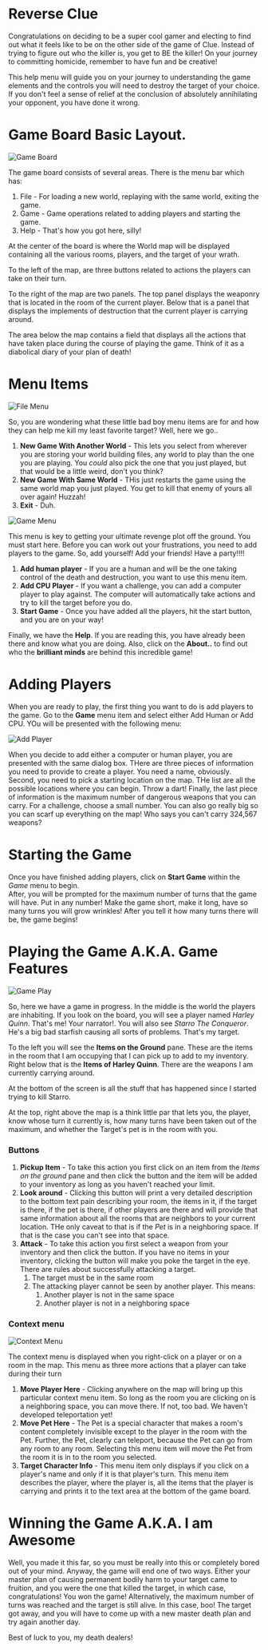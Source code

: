 # Reverse Clue

Congratulations on deciding to be a super cool gamer and electing to find out what it feels like to be on the other side of 
the game of Clue.  Instead of trying to figure out who the killer is, you get to BE the killer!  On 
your journey to committing homicide, remember to have fun and be creative!

This help menu will guide you on your journey to understanding the game elements and the controls you 
will need to destroy the target of your choice.  If you don't feel a sense of relief at the conclusion 
of absolutely annihilating your opponent, you have done it wrong.

# Game Board Basic Layout.

![Game Board](../helpmenu/PlayingArea.png "Game Board")

The game board consists of several areas.  There is the menu bar which has: 
1. File - For loading a new world, replaying with the same world, exiting the game.
2. Game - Game operations related to adding players and starting the game.
3. Help - That's how you got here, silly!

At the center of the board is where the World map will be displayed containing all the various 
rooms, players, and the target of your wrath.

To the left of the map, are three buttons related to actions the players can take on their turn.

To the right of the map are two panels.  The top panel displays the weaponry that is located in the 
room of the current player.  Below that is a panel that displays the implements of destruction that 
the current player is carrying around.

The area below the map contains a field that displays all the actions that have taken place during 
the course of playing the game.  Think of it as a diabolical diary of your plan of death!

# Menu Items

![File Menu](../helpmenu/FileMenu.png "File Menu")

So, you are wondering what these little bad boy menu items are for and how they can help me kill my 
least favorite target?  Well, here we go..

1. **New Game With Another World** - This lets you select from wherever you are storing your world building files, any world to play than the one you are playing.  You *could* also pick the one that you just played, but that would be a little weird, don't you think?
2. **New Game With Same World** - THis just restarts the game using the same world map you just played.  You get to kill that enemy of yours all over again!  Huzzah!
3. **Exit** - Duh.


![Game Menu](../helpmenu/GameMenu.png "Game Menu")

This menu is key to getting your ultimate revenge plot off the ground.  You must start here.  Before you can 
work out your frustrations, you need to add players to the game.  So, add yourself!  Add your friends!  Have a party!!!!

1. **Add human player** - If you are a human and will be the one taking control of the death and destruction, you want to use this menu item.
2. **Add CPU Player** - If you want a challenge, you can add a computer player to play against.  The computer will automatically take actions and try to kill the target before you do.
3. **Start Game** - Once you have added all the players, hit the start button, and you are on your way!

Finally, we have the **Help**.  If you are reading this, you have already been there and know what you are doing.  Also, 
click on the **About..** to find out who the **brilliant minds** are behind this incredible game! 

# Adding Players

When you are ready to play, the first thing you want to do is add players to the game.  Go to the **Game** menu item and select either 
Add Human or Add CPU.  YOu will be presented with the following menu:

![Add Player](../helpmenu/AddPlayer.png "Add Player")

When you decide to add either a computer or human player, you are presented with the same dialog box.  THere 
are three pieces of information you need to provide to create a player.  You need a name, obviously.  Second, you need 
to pick a starting location on the map.  THe list are all the possible locations where you can begin.  Throw a dart!  Finally, 
the last piece of information is the maximum number of dangerous weapons that you can carry.  For a challenge, choose a small number.  You can also go 
really big so you can scarf up everything on the map! Who says you can't carry 324,567 weapons? 

# Starting the Game

Once you have finished adding players, click on **Start Game** within the *Game* menu to begin.  
After, you will be prompted for the maximum number of turns that the game will have.  Put in any number!  Make the 
game short, make it long, have so many turns you will grow wrinkles!  After you tell it how many turns there will be, 
the game begins!

# Playing the Game A.K.A. Game Features

![Game Play](../helpmenu/GamePlay.png "Game Play")

So, here we have a game in progress.  In the middle is the world the players are inhabiting.  If you 
look on the board, you will see a player named *Harley Quinn*.  That's me!  Your narrator!.  You will also 
see *Starro The Conqueror*.  He's a big bad starfish causing all sorts of problems.  That's my target.

To the left you will see the **Items on the Ground** pane.  These are the items in the room that I am 
occupying that I can pick up to add to my inventory.  Right below that is the **Items of Harley Quinn**.  There 
are the weapons I am currently carrying around.

At the bottom of the screen is all the stuff that has happened since I started trying to kill Starro.

At the top, right above the map is a think little par that lets you, the player, know whose turn it currently is, how many 
turns have been taken out of the maximum, and whether the Target's pet is in the room with you.

### Buttons

1. **Pickup Item** - To take this action you first click on an item from the *Items on the ground* pane and then click the button and the item will be added to your inventory as long as you haven't reached your limit.
2. **Look around** - Clicking this button will print a very detailed description to the bottom text pain describing your room, the items in it, if the target is there, if the pet is there, if other players are there and will provide that same information about all the rooms that are neighbors to your current location.  THe only caveat to that is if the *Pet* is in a neighboring space.  If that is the case you can't see into that space.
3. **Attack** - To take this action you first select a weapon from your inventory and then click the button.  If you have no items in your inventory, clicking the button will make you poke the target in the eye.  There are rules about successfully attacking a target.
   1. The target must be in the same room
   2. The attacking player cannot be seen by another player.  This means:
       1. Another player is not in the same space
       2. Another player is not in a neighboring space

### Context menu
![Context Menu](../helpmenu/ContextMenu.png "Game Play")

The context menu is displayed when you right-click on a player or on a room in the map.  This menu as three more 
actions that a player can take during their turn

1. **Move Player Here** - Clicking anywhere on the map will bring up this particular context menu item.  So long as the room you are clicking on is a neighboring space, you can move there.  If not, too bad.  We haven't developed teleportation yet!
2. **Move Pet Here** - The Pet is a special character that makes a room's content completely invisible except to the player in the room with the Pet.  Further, the Pet, clearly can teleport, because the Pet can go from any room to any room.  Selecting this menu item will move the Pet from the room it is in to the room you selected.
3. **Target Character Info** - This menu item only displays if you click on a player's name and only if it is that player's turn.  This menu item describes the player, where the player is, all the items that the player is carrying and prints it to the text area at the bottom of the game board.


# Winning the Game A.K.A. I am Awesome

Well, you made it this far, so you must be really into this or completely bored out of your mind.  Anyway, the game 
will end one of two ways.  Either your master plan of causing permanent bodily harm to your target came to fruition, and you 
were the one that killed the target, in which case, congratulations!  You won the game!  Alternatively, the maximum number of turns 
was reached and the target is still alive.  In this case, boo!  The target got away, and you will have to come up with a new master 
death plan and try again another day.

Best of luck to you, my death dealers!